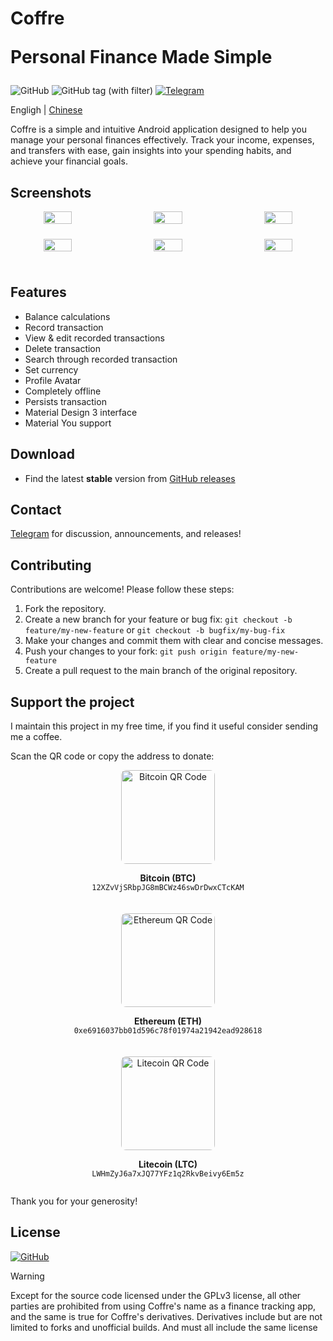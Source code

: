 <h1>
    Coffre
    <br/>
    <span>
        <p>Personal Finance Made Simple</p>
    </span>
</h1>

![GitHub](https://img.shields.io/github/license/N3Shemmy3/Coffre)
![GitHub tag (with filter)](https://img.shields.io/github/v/tag/N3Shemmy3/Coffre?&logoColor=white&labelColor=black&color=white)
[![Telegram](https://img.shields.io/badge/Telegram-Coffre-blue?style=flat&logo=telegram)](https://t.me/N3Shemmy3)

Engligh | [Chinese](./readme.zh-CN.md)

Coffre is a simple and intuitive Android application designed to help you manage your personal
finances effectively. Track your income, expenses, and transfers with ease, gain insights into your
spending habits, and achieve your financial goals.

## Screenshots

<div align="center">
  <div style="display: flex; flex-wrap: wrap; justify-content: space-between;">
    <img align="center" src="./metadata/screenshots/home.png" width="30%" style="border-radius: 8px; margin-bottom:24px;" />
    <img align="center"  src="./metadata/screenshots/new.png" width="30%" style="border-radius: 8px; margin-bottom:24px;" />
    <img align="center"  src="./metadata/screenshots/edit.png" width="30%" style="border-radius: 8px; margin-bottom:24px;" />
    <img align="center"  src="./metadata/screenshots/search.png" width="30%" style="border-radius: 8px; margin-bottom:24px;" />
    <img align="center"  src="./metadata/screenshots/more.png" width="30%" style="border-radius: 8px; margin-bottom:24px;" />
    <img align="center"  src="./metadata/screenshots/currency.png" width="30%" style="border-radius: 8px; margin-bottom:24px;" />
  </div>
</div>

## Features

- Balance calculations
- Record transaction
- View & edit recorded transactions
- Delete transaction
- Search through recorded transaction
- Set currency
- Profile Avatar
- Completely offline
- Persists transaction
- Material Design 3 interface
- Material You support

## Download

- Find the latest <strong>stable</strong> version
  from [GitHub releases](https://github.com/N3Shemmy3/Coffre/releases/latest)

## Contact

[Telegram](https://t.me/N3Shemmy3) for discussion, announcements, and releases!

## Contributing

Contributions are welcome! Please follow these steps:

1. Fork the repository.
2. Create a new branch for your feature or bug fix: `git checkout -b feature/my-new-feature` or
   `git checkout -b bugfix/my-bug-fix`
3. Make your changes and commit them with clear and concise messages.
4. Push your changes to your fork: `git push origin feature/my-new-feature`
5. Create a pull request to the main branch of the original repository.

## Support the project

I maintain this project in my free time, if you find it useful consider sending me a coffee.

<p>Scan the QR code or copy the address to donate:</p>

<div style="display: flex; flex-wrap: wrap; justify-content: space-around; gap: 20px;">
  <div style="text-align: center;">
    <img src="./metadata/qrcodes/btc.png" width="150px" alt="Bitcoin QR Code" style="border-radius: 8px;" />
    <p><strong>Bitcoin (BTC)</strong><br><code>12XZvVjSRbpJG8mBCWz46swDrDwxCTcKAM</code></p>
  </div>
  <div style="text-align: center;">
    <img src="./metadata/qrcodes/eth.png" width="150px" alt="Ethereum QR Code" style="border-radius: 8px;" />
    <p><strong>Ethereum (ETH)</strong><br><code>0xe6916037bb01d596c78f01974a21942ead928618</code></p>
  </div>
  <div style="text-align: center;">
    <img src="./metadata/qrcodes/ltc.png" width="150px" alt="Litecoin QR Code" style="border-radius: 8px;" />
    <p><strong>Litecoin (LTC)</strong><br><code>LWHmZyJ6a7xJQ77YFz1q2RkvBeivy6Em5z</code></p>
  </div>
</div>

<p>Thank you for your generosity!</p>

## License

[![GitHub](https://img.shields.io/github/license/N3Shemmy3/Coffre?style=for-the-badge)](https://github.com/N3Shemmy3/Coffre/blob/main/LICENSE)

> [!Warning]
>
> Except for the source code licensed under the GPLv3 license,
> all other parties are prohibited from using Coffre's name as a finance tracking app,
> and the same is true for Coffre's derivatives.
> Derivatives include but are not limited to forks and unofficial builds.
> And must all include the same license
